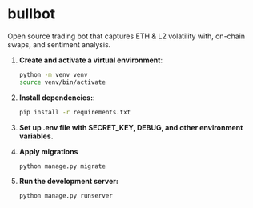 # bullbot
Open source trading bot that captures ETH & L2 volatility with, on-chain swaps, and sentiment analysis.

1. **Create and activate a virtual environment**:
   ```bash
   python -m venv venv
   source venv/bin/activate
   ```
   
2. **Install dependencies:**:
    ```bash
    pip install -r requirements.txt
    ```

3. **Set up .env file with SECRET_KEY, DEBUG, and other environment variables.**
4. **Apply migrations**
    ```bash
    python manage.py migrate
    ```

5. **Run the development server:**
    ```bash
   python manage.py runserver
    ```